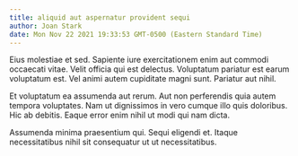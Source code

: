 ```yaml
---
title: aliquid aut aspernatur provident sequi
author: Joan Stark
date: Mon Nov 22 2021 19:33:53 GMT-0500 (Eastern Standard Time)
---
```

Eius molestiae et sed. Sapiente iure exercitationem enim aut commodi occaecati vitae. Velit officia qui est delectus. Voluptatum pariatur est earum voluptatum est. Vel animi autem cupiditate magni sunt. Pariatur aut nihil.

 Et voluptatum ea assumenda aut rerum. Aut non perferendis quia autem tempora voluptates. Nam ut dignissimos in vero cumque illo quis doloribus. Hic ab debitis. Eaque error enim nihil ut modi qui nam dicta.

 Assumenda minima praesentium qui. Sequi eligendi et. Itaque necessitatibus nihil sit consequatur ut ut necessitatibus.